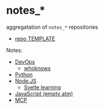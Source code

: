 # notes_*

aggregatation of `notes_*` repositories


- [repo TEMPLATE](https://github.com/AlekOmOm/notes_TEMPLATE)

Notes:
- [DevOps](https://github.com/AlekOmOm/notes_DevOps)
    - [whoknows](https://github.com/AlekOmOm/notes_Whoknows-DevOps-project)
- [Python](https://github.com/AlekOmOm/python-learning-notes)
- [Node.JS](https://github.com/AlekOmOm/notes_NodeJS)
    - [Svelte learning](https://github.com/AlekOmOm/Svelte-learning-notes)
- [JavaScript (empty atm)](https://github.com/AlekOmOm/notes_JS)
- [MCP](https://github.com/AlekOmOm/notes_MCP)


